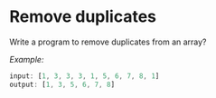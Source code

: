 # Remove duplicates

Write a program to remove duplicates from an array?

*Example:*
```javascript
input: [1, 3, 3, 3, 1, 5, 6, 7, 8, 1]
output: [1, 3, 5, 6, 7, 8]
```
